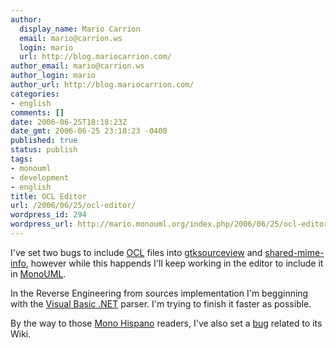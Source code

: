 ```yaml
---
author:
  display_name: Mario Carrion
  email: mario@carrion.ws
  login: mario
  url: http://blog.mariocarrion.com/
author_email: mario@carrion.ws
author_login: mario
author_url: http://blog.mariocarrion.com/
categories:
- english
comments: []
date: 2006-06-25T18:18:23Z
date_gmt: 2006-06-25 23:18:23 -0400
published: true
status: publish
tags:
- monouml
- development
- english
title: OCL Editor
url: /2006/06/25/ocl-editor/
wordpress_id: 294
wordpress_url: http://mario.monouml.org/index.php/2006/06/25/ocl-editor/
---
```


<p>I've set two bugs to include <a href="http://www.omg.org/technology/documents/formal/ocl.htm">OCL</a> files into <a href="http://bugzilla.gnome.org/show_bug.cgi?id=345911">gtksourceview</a> and <a href="https://bugs.freedesktop.org/show_bug.cgi?id=7327">shared-mime-info</a>, however while this happends I'll keep working in the editor to include it in <a href="http://www.monouml.org">MonoUML</a>.</p>
<p>In the Reverse Engineering from sources implementation I'm begginning with the <a href="http://www.microsoft.com/downloads/details.aspx?familyid=BF32527D-187C-49FA-8C67-9E9105535550&displaylang=en">Visual Basic .NET</a> parser. I'm trying to finish it faster as possible.</p>
<p>By the way to those <a href="http://www.monohispano.es">Mono Hispano</a> readers, I've also set a <a href="https://bugzilla.hispalinux.es/show_bug.cgi?id=2569">bug</a> related to its Wiki.</p>
